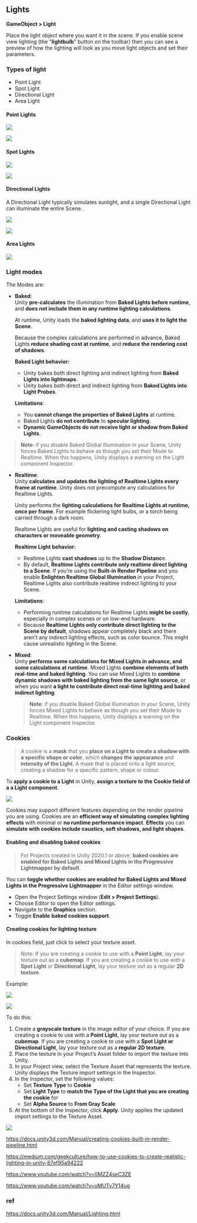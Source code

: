 ## Lights


**GameObject > Light**
 
Place the light object where you want it in the scene. If you enable scene view lighting (the "**lightbulb**" button on the toolbar) then you can see a preview of how the lighting will look as you move light objects and set their parameters.

### Types of light
- Point Light
- Spot Light
- Directional Light
- Area Light

#### Point Lights
![](./img/PointLightDiagram.svg)

![](./img/Light-Point.jpg)

#### Spot Lights

![](./img/SpotLightDiagram.svg)

![](./img/Light-Spot.jpg)

#### Directional Lights
A Directional Light typically simulates sunlight, and a single Directional Light can illuminate the entire Scene.

![](./img/DirectionalLightDiagram.svg)

![](./img/Light-Direct.jpg)

#### Area Lights
![](./img/AreaLightDiagram.svg)


### Light modes
The Modes are:

- **Baked**: \
  Unity **pre-calculates** the illumination from **Baked Lights before runtime**, and **does not include them in any runtime lighting calculations**.
  
  At runtime, Unity loads the **baked lighting data**, and **uses it to light the Scene**. 
  
  Because the complex calculations are performed in advance, Baked Lights **reduce shading cost at runtime**, and **reduce the rendering cost of shadows**.
  
  **Baked Light behavior:**
  - Unity bakes both direct lighting and indirect lighting from **Baked Lights into lightmaps**.
  - Unity bakes both direct and indirect lighting from **Baked Lights into Light Probes**.
  
  **Limitations**:
  - You **cannot change the properties of Baked Lights** at runtime.
  - Baked Lights **do not contribute** to **specular lighting**.
  - **Dynamic GameObjects do not receive light or shadow from Baked Lights**.
  
  
> **Note**: if you disable Baked Global Illumination in your Scene, Unity forces Baked Lights to behave as though you set their Mode to Realtime. When this happens, Unity displays a warning on the Light component Inspector.

- **Realtime**: \
  Unity **calculates and updates the lighting of Realtime Lights every frame at runtime**. Unity does not precompute any calculations for Realtime Lights. 
  
  Unity performs the **lighting calculations for Realtime Lights at runtime, once per frame**. For example  flickering light bulbs, or a torch being carried through a dark room.
  
  Realtime Lights are useful for **lighting and casting shadows on characters or moveable geometry**.
  
  **Realtime Light behavior:**
  - Realtime Lights **cast shadows** up to the **Shadow Distanc**e.
  - By default, **Realtime Lights contribute only realtime direct lighting to a Scene**. If you’re using the **Built-in Render Pipeline**
 and you enable **Enlighten Realtime Global Illumination**
 in your Project, Realtime Lights also contribute realtime indirect lighting to your Scene.

  **Limitations**:
  - Performing runtime calculations for Realtime Lights **might be costly**, especially in complex scenes or on low-end hardware.
  - Because **Realtime Lights only contribute direct lighting to the Scene by default**, shadows appear completely black and there aren’t any indirect lighting effects, such as color bounce. This might cause unrealistic lighting in the Scene.
  
- **Mixed**: \
  Unity **performs some calculations for Mixed Lights in advance, and some calculations at runtime**. Mixed Lights **combine elements of both real-time and baked lighting**. You can use Mixed Lights to **combine dynamic shadows with baked lighting from the same light source**, or when you want **a light to contribute direct real-time lighting and baked indirect lighting**.
  
  > **Note**:  if you disable Baked Global Illumination
 in your Scene, Unity forces Mixed Lights to behave as though you set their Mode to Realtime. When this happens, Unity displays a warning on the Light component Inspector.


### Cookies
> A cookie is a **mask** that you **place on a Light to create a shadow with a specific shape or color**, which **changes the appearance** and **intensity of the Light**. A mask that is placed onto a light source, creating a shadow for a specific pattern, shape or colour.

To **apply a cookie to a Light** in Unity, **assign a texture to the Cookie field of a a Light component**.

![](./img/cookies.png)

Cookies may support different features depending on the render pipeline you are using.  Cookies are an **efficient way of simulating complex lighting effects** with minimal or **no runtime performance impact**. **Effects** you can **simulate with cookies include caustics, soft shadows, and light shapes**.

#### Enabling and disabling baked cookies
> For Projects created in Unity 2020.1 or above, **baked cookies are enabled for Baked Lights
 and Mixed Lights in the Progressive Lightmapper by default**.
 
You can **toggle whether cookies are enabled for Baked Lights and Mixed Lights in the Progressive Lightmapper** in the Editor settings window.

- Open the Project Settings window (**Edit > Project Settings**).
- Choose Editor to open the Editor settings.
- Navigate to the **Graphics** section.
- Toggle **Enable** **baked cookies support**.

#### Creating cookies for lighting texture
In cookies field, just click to select your texture asset.

> Note: If you are creating a cookie to use with a **Point Light**, lay your texture out as a **cubemap**. If you are creating a cookie to use with a **Spot Light** or **Directional Light**, lay your texture out as a regular **2D texture**.

Example: 

![](./img/Cookie.png)

![](./img/CookieExample.png)

To do this:

1. Create a **grayscale texture** in the image editor of your choice. If you are creating a cookie to use with a **Point Light**, lay your texture out as a **cubemap**. If you are creating a cookie to use with a **Spot Light or Directional Light**, lay your texture out as a **regular 2D texture**.
2. Place the texture in your Project’s Asset folder to import the texture into Unity.
3. In your Project view, select the Texture Asset that represents the texture. Unity displays the Texture import settings in the Inspector.
4. In the Inspector, set the following values:
   -   Set **Texture Type** to **Cookie**
   -   Set **Light Type** to **match the Type of the Light that you are creating the cookie** for
   -   Set **Alpha Source** to **From Gray Scale**
5. At the bottom of the Inspector, click **Apply**. Unity applies the updated import settings to the Texture Asset.

![](./img/cookies_textures.png)

https://docs.unity3d.com/Manual/creating-cookies-built-in-render-pipeline.html

https://medium.com/geekculture/how-to-use-cookies-to-create-realistic-lighting-in-unity-87ef95a94222

https://www.youtube.com/watch?v=0MZZ4seC3ZE

https://www.youtube.com/watch?v=uMUTy7Y14ug

### ref
https://docs.unity3d.com/Manual/Lighting.html


